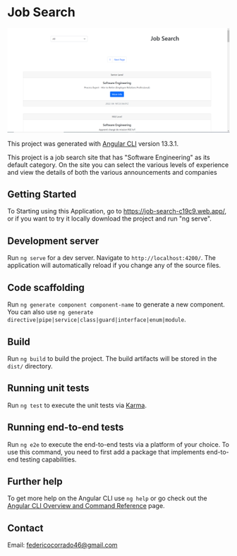 # Job Search

![Alt text](src/assets/image_app.PNG "image")

This project was generated with [Angular CLI](https://github.com/angular/angular-cli) version 13.3.1.

This project is a job search site that has "Software Engineering" as its default category.
On the site you can select the various levels of experience and view the details of both the various announcements and companies

## Getting Started

To Starting using this Application, go to https://job-search-c19c9.web.app/, or if you want to try it locally download the project and run "ng serve".

## Development server

Run `ng serve` for a dev server. Navigate to `http://localhost:4200/`. The application will automatically reload if you change any of the source files.

## Code scaffolding

Run `ng generate component component-name` to generate a new component. You can also use `ng generate directive|pipe|service|class|guard|interface|enum|module`.

## Build

Run `ng build` to build the project. The build artifacts will be stored in the `dist/` directory.

## Running unit tests

Run `ng test` to execute the unit tests via [Karma](https://karma-runner.github.io).

## Running end-to-end tests

Run `ng e2e` to execute the end-to-end tests via a platform of your choice. To use this command, you need to first add a package that implements end-to-end testing capabilities.

## Further help

To get more help on the Angular CLI use `ng help` or go check out the [Angular CLI Overview and Command Reference](https://angular.io/cli) page.

## Contact

Email: federicocorrado46@gmail.com
